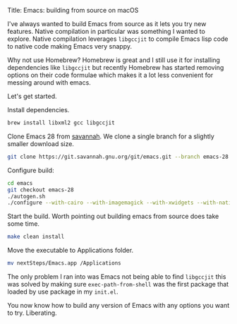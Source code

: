 Title: Emacs: building from source on macOS

I've always wanted to build Emacs from source as it lets you try new features. Native compilation in particular was something I wanted to explore. Native compilation leverages `libgccjit` to compile Emacs lisp code to native code making Emacs very snappy.

Why not use Homebrew? Homebrew is great and I still use it for installing dependencies like `libgccjit` but recently Homebrew has started removing options on their code formulae which makes it a lot less convenient for messing around with emacs.

Let's get started.

Install dependencies.

```bash
brew install libxml2 gcc libgccjit
```

Clone Emacs 28 from [savannah](https://savannah.gnu.org/git/?group=emacs).  We clone a single branch for a slightly smaller download size.

```bash
git clone https://git.savannah.gnu.org/git/emacs.git --branch emacs-28 --single-branch
```

Configure build:

```bash
cd emacs
git checkout emacs-28
./autogen.sh
./configure --with-cairo --with-imagemagick --with-xwidgets --with-native-compilation
```

Start the build. Worth pointing out building emacs from source does take some time.

```bash
make clean install
```

Move the executable to Applications folder.

```bash
mv nextSteps/Emacs.app /Applications
```

The only problem I ran into was Emacs not being able to find `libgccjit` this was solved by making sure `exec-path-from-shell` was the first package that loaded by use package in my `init.el`.

You now know how to build any version of Emacs with any options you want to try. Liberating.
